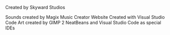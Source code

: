Created by Skyward Studios

Sounds created by Magix Music Creator
Website Created with Visual Studio Code
Art created by GIMP 2
NeatBeans and Visual Studio Code as special IDEs
